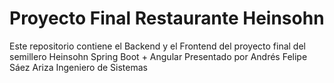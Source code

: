 # Proyecto Final Restaurante Heinsohn

Este repositorio contiene el Backend y el Frontend del proyecto final del semillero Heinsohn Spring Boot + Angular
Presentado por Andrés Felipe Sáez Ariza
Ingeniero de Sistemas
